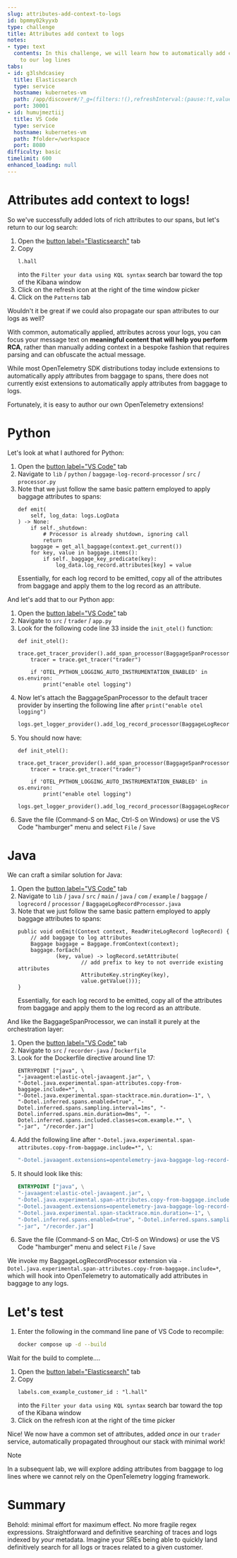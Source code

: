 ```yaml
---
slug: attributes-add-context-to-logs
id: bpmmy02kyyxb
type: challenge
title: Attributes add context to logs
notes:
- type: text
  contents: In this challenge, we will learn how to automatically add common attributes
    to our log lines
tabs:
- id: g3lshdcasiey
  title: Elasticsearch
  type: service
  hostname: kubernetes-vm
  path: /app/discover#/?_g=(filters:!(),refreshInterval:(pause:!t,value:60000),time:(from:now-15m,to:now))&_a=(columns:!(),dataSource:(dataViewId:'logs-*',type:dataView),filters:!(),hideChart:!f,interval:auto,query:(language:kuery,query:''),sort:!(!('@timestamp',desc)))
  port: 30001
- id: humujmeztiij
  title: VS Code
  type: service
  hostname: kubernetes-vm
  path: ?folder=/workspace
  port: 8080
difficulty: basic
timelimit: 600
enhanced_loading: null
---
```

Attributes add context to logs!
===

So we've successfully added lots of rich attributes to our spans, but let's return to our log search:

1. Open the [button label="Elasticsearch"](tab-1) tab
2. Copy
    ```kql
    l.hall
    ```
    into the `Filter your data using KQL syntax` search bar toward the top of the Kibana window
3. Click on the refresh icon at the right of the time window picker
4. Click on the `Patterns` tab

Wouldn't it be great if we could also propagate our span attributes to our logs as well?

With common, automatically applied, attributes across your logs, you can focus your message text on **meaningful content that will help you perform RCA**, rather than manually adding context in a bespoke fashion that requires parsing and can obfuscate the actual message.

While most OpenTelemetry SDK distributions today include extensions to automatically apply attributes from baggage to spans, there does not currently exist extensions to automatically apply attributes from baggage to logs.

Fortunately, it is easy to author our own OpenTelemetry extensions!

# Python

Let's look at what I authored for Python:

1. Open the [button label="VS Code"](tab-1) tab
2. Navigate to `lib` / `python` / `baggage-log-record-processor` / `src` / `processor.py`
3. Note that we just follow the same basic pattern employed to apply baggage attributes to spans:
    ```python,nocopy
    def emit(
        self, log_data: logs.LogData
    ) -> None:
        if self._shutdown:
            # Processor is already shutdown, ignoring call
            return
        baggage = get_all_baggage(context.get_current())
        for key, value in baggage.items():
            if self._baggage_key_predicate(key):
                log_data.log_record.attributes[key] = value
    ```
    Essentially, for each log record to be emitted, copy all of the attributes from baggage and apply them to the log record as an attribute.

And let's add that to our Python app:

1. Open the [button label="VS Code"](tab-1) tab
2. Navigate to `src` / `trader` / `app.py`
3. Look for the following code line 33 inside the `init_otel()` function:
    ```python,nocopy
    def init_otel():
        trace.get_tracer_provider().add_span_processor(BaggageSpanProcessor(ALLOW_ALL_BAGGAGE_KEYS))
        tracer = trace.get_tracer("trader")

        if 'OTEL_PYTHON_LOGGING_AUTO_INSTRUMENTATION_ENABLED' in os.environ:
            print("enable otel logging")
    ```
4. Now let's attach the BaggageSpanProcessor to the default tracer provider by inserting the following line after `print("enable otel logging")`
    ```python
    logs.get_logger_provider().add_log_record_processor(BaggageLogRecordProcessor(ALLOW_ALL_BAGGAGE_KEYS))
    ```
5. You should now have:
    ```python,nocopy
    def init_otel():
        trace.get_tracer_provider().add_span_processor(BaggageSpanProcessor(ALLOW_ALL_BAGGAGE_KEYS))
        tracer = trace.get_tracer("trader")

        if 'OTEL_PYTHON_LOGGING_AUTO_INSTRUMENTATION_ENABLED' in os.environ:
            print("enable otel logging")
            logs.get_logger_provider().add_log_record_processor(BaggageLogRecordProcessor(ALLOW_ALL_BAGGAGE_KEYS))
    ```
6. Save the file (Command-S on Mac, Ctrl-S on Windows) or use the VS Code "hamburger" menu and select `File` / `Save`

# Java

We can craft a similar solution for Java:

1. Open the [button label="VS Code"](tab-1) tab
2. Navigate to `lib` / `java` / `src` / `main` / `java` / `com` / `example` / `baggage` / `logrecord` / `processor` / `BaggageLogRecordProcessor.java`
3. Note that we just follow the same basic pattern employed to apply baggage attributes to spans:
    ```java,nocopy
    public void onEmit(Context context, ReadWriteLogRecord logRecord) {
        // add baggage to log attributes
        Baggage baggage = Baggage.fromContext(context);
        baggage.forEach(
                (key, value) -> logRecord.setAttribute(
                        // add prefix to key to not override existing attributes
                        AttributeKey.stringKey(key),
                        value.getValue()));
    }
    ```
    Essentially, for each log record to be emitted, copy all of the attributes from baggage and apply them to the log record as an attribute.

And like the BaggageSpanProcessor, we can install it purely at the orchestration layer:

1. Open the [button label="VS Code"](tab-1) tab
2. Navigate to `src` / `recorder-java` / `Dockerfile`
3. Look for the Dockerfile directive around line 17:
    ```dockerfile,nocopy
    ENTRYPOINT ["java", \
    "-javaagent:elastic-otel-javaagent.jar", \
    "-Dotel.java.experimental.span-attributes.copy-from-baggage.include=*", \
    "-Dotel.java.experimental.span-stacktrace.min.duration=-1", \
    "-Dotel.inferred.spans.enabled=true", "-Dotel.inferred.spans.sampling.interval=1ms", "-Dotel.inferred.spans.min.duration=0ms", "-Dotel.inferred.spans.included.classes=com.example.*", \
    "-jar", "/recorder.jar"]
    ```
4. Add the following line after `"-Dotel.java.experimental.span-attributes.copy-from-baggage.include=*", \`:
    ```dockerfile
    "-Dotel.javaagent.extensions=opentelemetry-java-baggage-log-record-processor-all.jar", \
    ```
5. It should look like this:
    ```dockerfile
    ENTRYPOINT ["java", \
    "-javaagent:elastic-otel-javaagent.jar", \
    "-Dotel.java.experimental.span-attributes.copy-from-baggage.include=*", \
    "-Dotel.javaagent.extensions=opentelemetry-java-baggage-log-record-processor-all.jar", \
    "-Dotel.java.experimental.span-stacktrace.min.duration=-1", \
    "-Dotel.inferred.spans.enabled=true", "-Dotel.inferred.spans.sampling.interval=1ms", "-Dotel.inferred.spans.min.duration=0ms", "-Dotel.inferred.spans.included.classes=com.example.*", \
    "-jar", "/recorder.jar"]
    ```
6. Save the file (Command-S on Mac, Ctrl-S on Windows) or use the VS Code "hamburger" menu and select `File` / `Save`

We invoke my BaggageLogRecordProcessor extension via `-Dotel.java.experimental.span-attributes.copy-from-baggage.include=*`, which will hook into OpenTelemetry to automatically add attributes in baggage to any logs.

Let's test
===

1. Enter the following in the command line pane of VS Code to recompile:
    ```bash
    docker compose up -d --build
    ```

Wait for the build to complete....

1. Open the [button label="Elasticsearch"](tab-1) tab
2. Copy
    ```kql
    labels.com_example_customer_id : "l.hall"
    ```
    into the `Filter your data using KQL syntax` search bar toward the top of the Kibana window
3. Click on the refresh icon at the right of the time picker

Nice! We now have a common set of attributes, added _once_ in our `trader` service, automatically propagated throughout our stack with minimal work!

> [!NOTE]
> In a subsequent lab, we will explore adding attributes from baggage to log lines where we cannot rely on the OpenTelemetry logging framework.

Summary
===

Behold: minimal effort for maximum effect. No more fragile regex expressions. Straightforward and definitive searching of traces and logs indexed by _your_ metadata. Imagine your SREs being able to quickly land definitively search for all logs or traces related to a given customer.